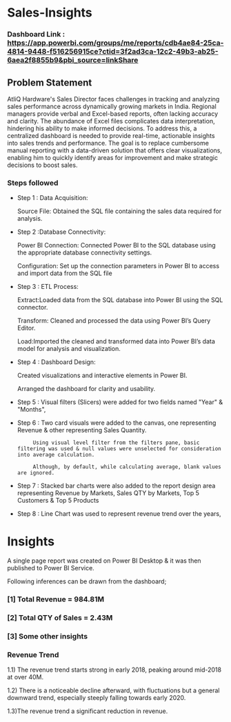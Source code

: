 
# Sales-Insights

### Dashboard Link : https://app.powerbi.com/groups/me/reports/cdb4ae84-25ca-4814-9448-f516256915ce?ctid=3f2ad3ca-12c2-49b3-ab25-6aea2f8855b9&pbi_source=linkShare

## Problem Statement

AtliQ Hardware's Sales Director faces challenges in tracking and analyzing sales performance across dynamically growing markets in India. Regional managers provide verbal and Excel-based reports, often lacking accuracy and clarity. The abundance of Excel files complicates data interpretation, hindering his 
ability to make informed decisions. To address this, a centralized dashboard is needed to provide real-time, actionable insights into sales trends and performance. The goal is to replace cumbersome manual reporting with a data-driven solution that offers clear visualizations, enabling him to quickly identify areas for improvement and make strategic decisions to boost sales.



### Steps followed 

- Step 1 : Data Acquisition:

  Source File: Obtained the SQL file containing the sales data required for analysis.

- Step 2 :Database Connectivity:

  Power BI Connection: Connected Power BI to the  SQL database using the appropriate database connectivity settings.
  
  Configuration: Set up the connection parameters in Power BI to access and import data from the SQL file
- Step 3 : ETL Process:

  Extract:Loaded data from the SQL database into Power BI using the SQL connector.

  Transform: Cleaned and processed the data using Power BI’s Query Editor.

  Load:Imported the cleaned and transformed data into Power BI’s data model for analysis and visualization.
- Step 4 : Dashboard Design:

  Created visualizations and interactive elements in Power BI.

  Arranged the dashboard for clarity and usability.
 
- Step 5 : Visual filters (Slicers) were added for two fields named "Year" & "Months", 
- Step 6 : Two card visuals were added to the canvas, one representing Revenue & other representing Sales Quantity.

           Using visual level filter from the filters pane, basic filtering was used & null values were unselected for consideration into average calculation.
           
           Although, by default, while calculating average, blank values are ignored.
- Step 7 : Stacked bar charts were also added to the report design area representing Revenue by Markets, Sales QTY by Markets, Top 5 Customers & Top 5 Products 
- Step 8 : Line Chart was used to represent revenue trend over the years,


# Insights

A single page report was created on Power BI Desktop & it was then published to Power BI Service.

Following inferences can be drawn from the dashboard;

### [1] Total Revenue = 984.81M

 
           
### [2] Total QTY of Sales = 2.43M
  
   
 ### [3] Some other insights
 
 ### Revenue Trend
 
 1.1) The revenue trend starts strong in early 2018, peaking around mid-2018 at over 40M. 
 
 1.2) There is a noticeable decline afterward, with fluctuations but a general downward trend, especially steeply falling towards early 2020.
 
 1.3)The revenue trend a significant reduction in revenue.
 
